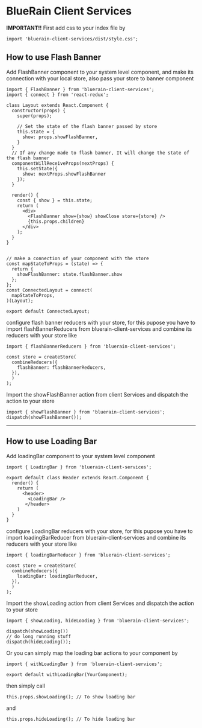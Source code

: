# BlueRain Client Services
**IMPORTANT!!** First add css to your index file by

```
import 'bluerain-client-services/dist/style.css';
```

## How to use Flash Banner

Add FlashBanner component to your system level component, and make its connection with your local store, also pass your store to banner component
```
import { FlashBanner } from 'bluerain-client-services';
import { connect } from 'react-redux';

class Layout extends React.Component {
  constructor(props) {
    super(props);

    // Set the state of the flash banner passed by store
    this.state = {
      show: props.showFlashBanner,
    }
  }
  // If any change made to flash banner, It will change the state of the flash banner
  componentWillReceiveProps(nextProps) {
    this.setState({
      show: nextProps.showFlashBanner
    });
  }

  render() {
    const { show } = this.state;
    return (
      <div>
        <FlashBanner show={show} showClose store={store} />
        {this.props.children}
      </div>
    );
  }
}


// make a connection of your component with the store
const mapStateToProps = (state) => {
  return {
    showFlashBanner: state.flashBanner.show
  };
};
const ConnectedLayout = connect(
  mapStateToProps,
)(Layout);

export default ConnectedLayout;
```
configure flash banner reducers with your store, for this pupose you have to import flashBannerReducers from bluerain-client-services and combine its reducers with your store like

```
import { flashBannerReducers } from 'bluerain-client-services';

const store = createStore(
  combineReducers({
    flashBanner: flashBannerReducers,
  }),
  )
);
```
Import the showFlashBanner action from client Services and dispatch the action to your store
```
import { showFlashBanner } from 'bluerain-client-services';
dispatch(showFlashBanner());
```
---
## How to use Loading Bar

Add loadingBar component to your system level component

```
import { LoadingBar } from 'bluerain-client-services';

export default class Header extends React.Component {
  render() {
    return (
      <header>
        <LoadingBar />
       </header>
    )
  }
}
```

configure LoadingBar reducers with your store, for this pupose you have to import loadingBarReducer from bluerain-client-services and combine its reducers with your store like

```
import { loadingBarReducer } from 'bluerain-client-services';

const store = createStore(
  combineReducers({
    loadingBar: loadingBarReducer,
  }),
  )
);
```


Import the showLoading action from client Services and dispatch the action to your store
```
import { showLoading, hideLoading } from 'bluerain-client-services';

dispatch(showLoading())
// do long running stuff
dispatch(hideLoading());
```
Or you can simply map the loading bar actions to your component by
```
import { withLoadingBar } from 'bluerain-client-services';

export default withLoadingBar(YourComponent);
```
then simply call
```
this.props.showLoading(); // To show loading bar
```
and
```
this.props.hideLoading(); // To hide loading bar
```
